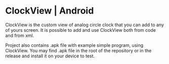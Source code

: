 # ClockView | Android

ClockView is the custom view of analog circle clock that you can add to any of yours screen. It is possible to add and use ClockView both from code and from xml.

Project also contains .apk file with example simple program, using ClockView. You may find .apk file in the root of the repository or in the release and install it on your device to test.

